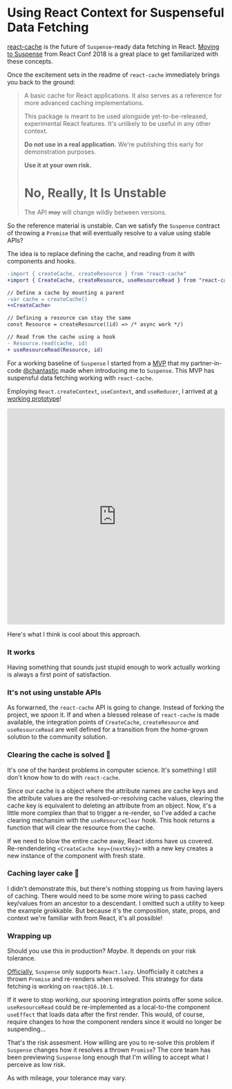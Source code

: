 <!--data 2019-09-30 #react -->

# Using React Context for Suspenseful Data Fetching

[react-cache][] is the future of `Suspense`-ready data fetching in React.
[Moving to Suspense][] from React Conf 2018 is a great place to get familiarized with these concepts.

Once the excitement sets in the readme of `react-cache` immediately brings you back to the ground:

> A basic cache for React applications. It also serves as a reference for more advanced caching implementations.
>
> This package is meant to be used alongside yet-to-be-released, experimental React features. It's unlikely to be useful in any other context.
>
> **Do not use in a real application.** We're publishing this early for
> demonstration purposes.
>
> **Use it at your own risk.**
>
> # No, Really, It Is Unstable
>
> The API ~~may~~ will change wildly between versions.

So the reference material is unstable. Can we satisfy the `Suspense` contract of throwing a `Promise` that will eventually resolve to a value using stable APIs?

The idea is to replace defining the cache, and reading from it with components and hooks.

```diff
-import { createCache, createResource } from "react-cache"
+import { CreateCache, createResource, useResourceRead } from "react-cache-but-its-a-context"

// Define a cache by mounting a parent
-var cache = createCache()
+<CreateCache>

// Defining a resource can stay the same
const Resource = createResource((id) => /* async work */)

// Read from the cache using a hook
- Resource.read(cache, id)
+ useResourceRead(Resource, id)
```

For a working baseline of `Suspense` I started from a [MVP][] that my partner-in-code [@chantastic][] made when introducing me to `Suspense`.
This MVP has suspensful data fetching working with `react-cache`.

Employing `React.createContext`, `useContext`, and `useReducer`, I arrived at [a working prototype][]!

<iframe src="https://codesandbox.io/embed/react-cache-but-its-a-context-701hz?fontsize=14" title="React Cache, but it&#039;s a context" allow="geolocation; microphone; camera; midi; vr; accelerometer; gyroscope; payment; ambient-light-sensor; encrypted-media; usb" style="width:100%; height:500px; border:0; border-radius: 4px; overflow:hidden;" sandbox="allow-modals allow-forms allow-popups allow-scripts allow-same-origin"></iframe>

Here's what I think is cool about this approach.

### It works

Having something that sounds just stupid enough to work actually working is always a first point of satisfaction.

### It's not using unstable APIs

As forwarned, the `react-cache` API is going to change. Instead of forking the project, we _spoon_ it. If and when a blessed release of `react-cache` is made available, the integration points of `CreateCache`, `createResource` and `useResourceRead` are well defined for a transition from the home-grown solution to the community solution.

### Clearing the cache is solved 🤞

It's one of the hardest problems in computer science.
It's something I still don't know how to do with `react-cache`.

Since our cache is a object where the attribute names are cache keys and the attribute values are the resolved-or-resolving cache values, clearing the cache key is equivalent to deleting an attribute from an object.
Now, it's a little more complex than that to trigger a re-render, so I've added a cache clearing mechansim with the `useResourceClear` hook.
This hook returns a function that will clear the resource from the cache.

If we need to blow the entire cache away, React idoms have us covered. Re-rendendering `<CreateCache key={nextKey}>` with a new key creates a new instance of the component with fresh state.

### Caching layer cake 🍰

I didn't demonstrate this, but there's nothing stopping us from having layers of caching.
There would need to be some more wiring to pass cached key/values from an ancestor to a descendant.
I omitted such a utility to keep the example grokkable.
But because it's the composition, state, props, and context we're familiar with from React, it's all possible!

### Wrapping up

Should you use this in production?
_Maybe_.
It depends on your risk tolerance.

[Officially][], `Suspense` only supports `React.lazy`.
Unofficially it catches a thrown `Promise` and re-renders when resolved.
This strategy for data fetching is working on `react@16.10.1`.

If it were to stop working, our spooning integration points offer some solice.
`useResourceRead` could be re-implemented as a local-to-the component `useEffect` that loads data after the first render.
This would, of course, require changes to how the component renders since it would no longer be suspending...

That's the risk assesment.
How willing are you to re-solve this problem if `Suspense` changes how it resolves a thrown `Promise`?
The core team has been previewing `Suspense` long enough that I'm willing to accept what I perceive as low risk.

As with mileage, your tolerance may vary.

[react-cache]: https://github.com/facebook/react/tree/05dc814cf061796c54e3aab7dd18a1b54615fc6b/packages/react-cache
[moving to suspense]: https://www.youtube.com/watch?v=SCQgE4mTnjU
[mvp]: https://codesandbox.io/embed/jl67r9o2pv?fontsize=14
[@chantastic]: https://twitter.com/chantastic
[a working prototype]: https://codesandbox.io/embed/react-cache-but-its-a-context-701hz?fontsize=14
[officially]: https://reactjs.org/docs/react-api.html#reactsuspense